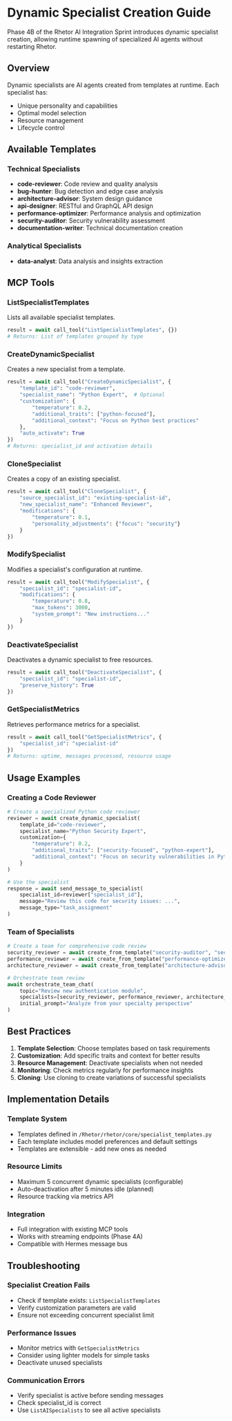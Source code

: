 # Dynamic Specialist Creation Guide

Phase 4B of the Rhetor AI Integration Sprint introduces dynamic specialist creation, allowing runtime spawning of specialized AI agents without restarting Rhetor.

## Overview

Dynamic specialists are AI agents created from templates at runtime. Each specialist has:
- Unique personality and capabilities
- Optimal model selection
- Resource management
- Lifecycle control

## Available Templates

### Technical Specialists
- **code-reviewer**: Code review and quality analysis
- **bug-hunter**: Bug detection and edge case analysis
- **architecture-advisor**: System design guidance
- **api-designer**: RESTful and GraphQL API design
- **performance-optimizer**: Performance analysis and optimization
- **security-auditor**: Security vulnerability assessment
- **documentation-writer**: Technical documentation creation

### Analytical Specialists
- **data-analyst**: Data analysis and insights extraction

## MCP Tools

### ListSpecialistTemplates
Lists all available specialist templates.

```python
result = await call_tool("ListSpecialistTemplates", {})
# Returns: List of templates grouped by type
```

### CreateDynamicSpecialist
Creates a new specialist from a template.

```python
result = await call_tool("CreateDynamicSpecialist", {
    "template_id": "code-reviewer",
    "specialist_name": "Python Expert",  # Optional
    "customization": {
        "temperature": 0.2,
        "additional_traits": ["python-focused"],
        "additional_context": "Focus on Python best practices"
    },
    "auto_activate": True
})
# Returns: specialist_id and activation details
```

### CloneSpecialist
Creates a copy of an existing specialist.

```python
result = await call_tool("CloneSpecialist", {
    "source_specialist_id": "existing-specialist-id",
    "new_specialist_name": "Enhanced Reviewer",
    "modifications": {
        "temperature": 0.1,
        "personality_adjustments": {"focus": "security"}
    }
})
```

### ModifySpecialist
Modifies a specialist's configuration at runtime.

```python
result = await call_tool("ModifySpecialist", {
    "specialist_id": "specialist-id",
    "modifications": {
        "temperature": 0.8,
        "max_tokens": 3000,
        "system_prompt": "New instructions..."
    }
})
```

### DeactivateSpecialist
Deactivates a dynamic specialist to free resources.

```python
result = await call_tool("DeactivateSpecialist", {
    "specialist_id": "specialist-id",
    "preserve_history": True
})
```

### GetSpecialistMetrics
Retrieves performance metrics for a specialist.

```python
result = await call_tool("GetSpecialistMetrics", {
    "specialist_id": "specialist-id"
})
# Returns: uptime, messages processed, resource usage
```

## Usage Examples

### Creating a Code Reviewer
```python
# Create a specialized Python code reviewer
reviewer = await create_dynamic_specialist(
    template_id="code-reviewer",
    specialist_name="Python Security Expert",
    customization={
        "temperature": 0.2,
        "additional_traits": ["security-focused", "python-expert"],
        "additional_context": "Focus on security vulnerabilities in Python code"
    }
)

# Use the specialist
response = await send_message_to_specialist(
    specialist_id=reviewer["specialist_id"],
    message="Review this code for security issues: ...",
    message_type="task_assignment"
)
```

### Team of Specialists
```python
# Create a team for comprehensive code review
security_reviewer = await create_from_template("security-auditor", "sec-expert")
performance_reviewer = await create_from_template("performance-optimizer", "perf-expert")
architecture_reviewer = await create_from_template("architecture-advisor", "arch-expert")

# Orchestrate team review
await orchestrate_team_chat(
    topic="Review new authentication module",
    specialists=[security_reviewer, performance_reviewer, architecture_reviewer],
    initial_prompt="Analyze from your specialty perspective"
)
```

## Best Practices

1. **Template Selection**: Choose templates based on task requirements
2. **Customization**: Add specific traits and context for better results
3. **Resource Management**: Deactivate specialists when not needed
4. **Monitoring**: Check metrics regularly for performance insights
5. **Cloning**: Use cloning to create variations of successful specialists

## Implementation Details

### Template System
- Templates defined in `/Rhetor/rhetor/core/specialist_templates.py`
- Each template includes model preferences and default settings
- Templates are extensible - add new ones as needed

### Resource Limits
- Maximum 5 concurrent dynamic specialists (configurable)
- Auto-deactivation after 5 minutes idle (planned)
- Resource tracking via metrics API

### Integration
- Full integration with existing MCP tools
- Works with streaming endpoints (Phase 4A)
- Compatible with Hermes message bus

## Troubleshooting

### Specialist Creation Fails
- Check if template exists: `ListSpecialistTemplates`
- Verify customization parameters are valid
- Ensure not exceeding concurrent specialist limit

### Performance Issues
- Monitor metrics with `GetSpecialistMetrics`
- Consider using lighter models for simple tasks
- Deactivate unused specialists

### Communication Errors
- Verify specialist is active before sending messages
- Check specialist_id is correct
- Use `ListAISpecialists` to see all active specialists
